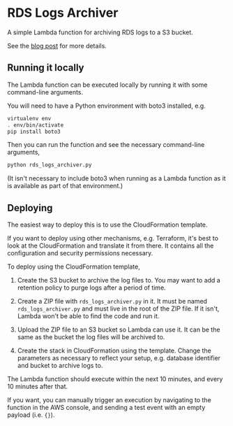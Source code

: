 # RDS Logs Archiver

A simple Lambda function for archiving RDS logs to a S3 bucket.

See the [blog post](https://engineering.citymapper.com/archiving-rds-logs-automatically.html) for more details.

## Running it locally

The Lambda function can be executed locally by running it with some command-line arguments.

You will need to have a Python environment with boto3 installed, e.g.

```sh
virtualenv env
. env/bin/activate
pip install boto3
```

Then you can run the function and see the necessary command-line arguments,

```sh
python rds_logs_archiver.py
```

(It isn't necessary to include boto3 when running as a Lambda function as it is available as part of that environment.)

## Deploying

The easiest way to deploy this is to use the CloudFormation template.

If you want to deploy using other mechanisms, e.g. Terraform, it's best to look at the CloudFormation and translate it from there. It contains all the configuration and security permissions necessary.

To deploy using the CloudFormation template,

1. Create the S3 bucket to archive the log files to. You may want to add a retention policy to purge logs after a period of time.

2. Create a ZIP file with `rds_logs_archiver.py` in it. It must be named `rds_logs_archiver.py` and must live in the root of the ZIP file. If it isn't, Lambda won't be able to find the code and run it.

3. Upload the ZIP file to an S3 bucket so Lambda can use it. It can be the same as the bucket the log files will be archived to.

4. Create the stack in CloudFormation using the template. Change the parameters as necessary to reflect your setup, e.g. database identifier and bucket to archive logs to.

The Lambda function should execute within the next 10 minutes, and every 10 minutes after that.

If you want, you can manually trigger an execution by navigating to the function in the AWS console, and sending a test event with an empty payload (i.e. `{}`).
